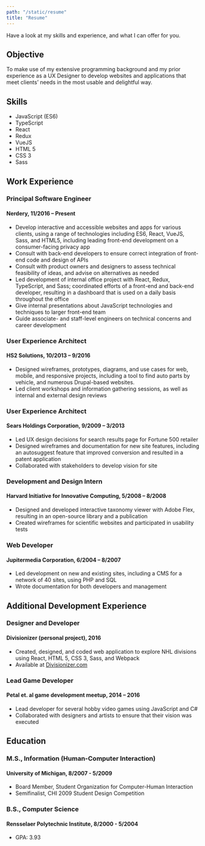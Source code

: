 ```yaml
---
path: "/static/resume"
title: "Resume"
---
```


Have a look at my skills and experience, and what I can offer for you.

## Objective
To make use of my extensive programming background and my prior experience as a UX Designer to develop websites and applications that meet clients’ needs in the most usable and delightful way.

## Skills

- JavaScript (ES6)
- TypeScript
- React
- Redux
- VueJS
- HTML 5
- CSS 3
- Sass

## Work Experience
### Principal Software Engineer

#### Nerdery, 11/2016 – Present

- Develop interactive and accessible websites and apps for various clients, using a range of technologies including ES6, React, VueJS, Sass, and HTML5, including leading front-end development on a consumer-facing privacy app
- Consult with back-end developers to ensure correct integration of front-end code and design of APIs
- Consult with product owners and designers to assess technical feasibility of ideas, and advise on alternatives as needed
- Led development of internal office project with React, Redux, TypeScript, and Sass; coordinated efforts of a front-end and back-end developer, resulting in a dashboard that is used on a daily basis throughout the office
- Give internal presentations about JavaScript technologies and techniques to larger front-end team
- Guide associate- and staff-level engineers on technical concerns and career development


### User Experience Architect
#### HS2 Solutions, 10/2013 – 9/2016

- Designed wireframes, prototypes, diagrams, and use cases for web, mobile, and responsive projects, including a tool to find auto parts by vehicle, and numerous Drupal-based websites.
- Led client workshops and information gathering sessions, as well as internal and external design reviews

### User Experience Architect
#### Sears Holdings Corporation, 9/2009 – 3/2013

- Led UX design decisions for search results page for Fortune 500 retailer
- Designed wireframes and documentation for new site features, including an autosuggest feature that improved conversion and resulted in a patent application
- Collaborated with stakeholders to develop vision for site

### Development and Design Intern
#### Harvard Initiative for Innovative Computing, 5/2008 – 8/2008

- Designed and developed interactive taxonomy viewer with Adobe Flex, resulting in an open-source library and a publication
- Created wireframes for scientific websites and participated in usability tests

### Web Developer
#### Jupitermedia Corporation, 6/2004 – 8/2007

- Led development on new and existing sites, including a CMS for a network of 40 sites, using PHP and SQL
- Wrote documentation for both developers and management

## Additional Development Experience
### Designer and Developer
#### Divisionizer (personal project), 2016

- Created, designed, and coded web application to explore NHL divisions using React, HTML 5, CSS 3, Sass, and Webpack
- Available at [Divisionizer.com](http://divisionizer.com)

### Lead Game Developer
#### Petal et. al game development meetup, 2014 – 2016
- Lead developer for several hobby video games using JavaScript and C#
- Collaborated with designers and artists to ensure that their vision was executed

## Education
### M.S., Information (Human-Computer Interaction)
#### University of Michigan, 8/2007 - 5/2009
- Board Member, Student Organization for Computer-Human Interaction
- Semifinalist, CHI 2009 Student Design Competition

### B.S., Computer Science
#### Rensselaer Polytechnic Institute, 8/2000 - 5/2004
- GPA: 3.93

